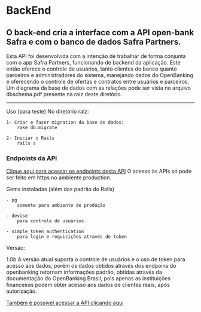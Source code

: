 # BackEnd

O back-end cria a interface com a API open-bank Safra e com o banco de dados Safra Partners.
---

Esta API foi desenvolvida com a intenção de trabalhar de forma conjunta com o app Safra Partners, funcionando de backend da aplicação. Este então oferece o controle de usuários, tanto clientes do banco quanto parceiros e administradores do sistema, manejando dados do OpenBanking e oferecendo o controle de ofertas e contratos entre usuários e parceiros. Um diagrama da base de dados com as 
relações pode ser vista no arquivo dbschema.pdf presente na raiz deste diretório.

---
	
Uso (para teste) No diretório raiz:

	1- Criar e fazer migration da base de dados:
		rake db:migrate

    2- Iniciar o Rails
        rails s
	

### Endpoints da API

[Clique aqui para acessar os endpoints desta API](https://app.getpostman.com/join-team?invite_code=07290794c7e168fef1e5c2dafe30c9a6&target_code=d4579371b43ad35fef8eb87f20a710d4)
O acesso às APIs só pode ser feito em https no ambiente production.

Gems instaladas (além das padrão do Rails)

	- pg 
        somente para ambiente de produção
	
	- devise
        para controle de usuários
	
	- simple_token_authentication 
        para login e requisições através de token

Versão:

1.0b A versão atual suporta o controle de usuários e o uso de token para acesso aos dados, porém os dados obtidos através dos endpoins do openbanking retornam
informações padrão, obtidas através da documentação do OpenBanking Brasil, pois apenas as instituições financeiras podem obter acesso aos dados de clientes reais,     após autorização.
    
[Também é possível acessar a API clicando aqui](https://safrapartners-backend-staging.herokuapp.com/)